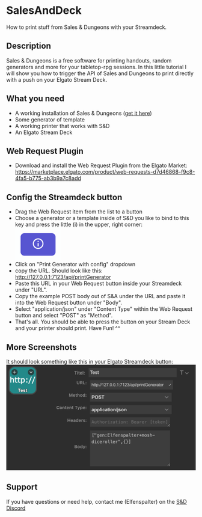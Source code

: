 # SalesAndDeck
How to print stuff from Sales &amp; Dungeons with your Streamdeck.

## Description
Sales & Dungeons is a free software for printing handouts, random generators and more for your tabletop-rpg sessions. In this little tutorial I will show you how to trigger the API of Sales and Dungeons to print directly with a push on your Elgato Stream Deck.

## What you need
* A working installation of Sales & Dungeons ([get it here](https://sales-and-dungeons.app/))
* Some generator of template
* A working printer that works with S&D
* An Elgato Stream Deck

## Web Request Plugin
* Download and install the Web Request Plugin from the Elgato Market: https://marketplace.elgato.com/product/web-requests-d7d46868-f9c8-4fa5-b775-ab3b9a7c8add

## Config the Streamdeck button
* Drag the Web Request item from the list to a button
* Choose a generator or a template inside of S&D you like to bind to this key and press the little (i) in the upper, right corner:  
![](https://github.com/Elfenspalter/SalesAndDeck/blob/main/scr1.png)
* Click on "Print Generator with config" dropdown
* copy the URL. Should look like this: http://127.0.0.1:7123/api/printGenerator
* Paste this URL in your Web Request button inside your Streamdeck under "URL".
* Copy the example POST body out of S&A under the URL and paste it into the Web Request button under "Body".
* Select "application/json" under "Content Type" within the Web Request button and select "POST" as "Method".
* That's all. You should be able to press the button on your Stream Deck and your printer should print. Have Fun! ^^

## More Screenshots
It should look something like this in your Elgato Streamdeck button:  
![](https://github.com/Elfenspalter/SalesAndDeck/blob/main/scr2.png)

## Support
If you have questions or need help, contact me (Elfenspalter) on the [S&D Discord](https://sales-and-dungeons.app/)
